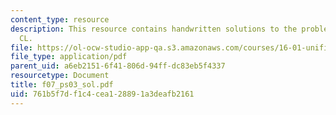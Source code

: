 ```yaml
---
content_type: resource
description: This resource contains handwritten solutions to the problems on operating
  CL.
file: https://ol-ocw-studio-app-qa.s3.amazonaws.com/courses/16-01-unified-engineering-i-ii-iii-iv-fall-2005-spring-2006/761b5f7df1c4cea128891a3deafb2161_f07_ps03_sol.pdf
file_type: application/pdf
parent_uid: a6eb2151-6f41-806d-94ff-dc83eb5f4337
resourcetype: Document
title: f07_ps03_sol.pdf
uid: 761b5f7d-f1c4-cea1-2889-1a3deafb2161
---
```

